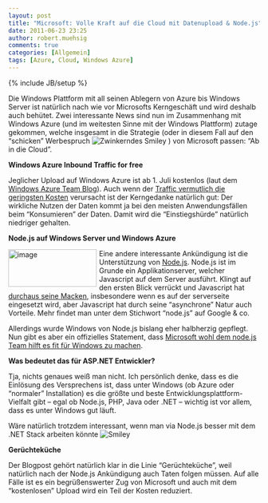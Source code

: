 ```yaml
---
layout: post
title: "Microsoft: Volle Kraft auf die Cloud mit Datenupload & Node.js"
date: 2011-06-23 23:25
author: robert.muehsig
comments: true
categories: [Allgemein]
tags: [Azure, Cloud, Windows Azure]
---
```

{% include JB/setup %}
<p>Die Windows Plattform mit all seinen Ablegern von Azure bis Windows Server ist natürlich nach wie vor Microsofts Kerngeschäft und wird deshalb auch behütet. Zwei interessante News sind nun im Zusammenhang mit Windows Azure (und im weitesten Sinne mit der Windows Plattform) zutage gekommen, welche insgesamt in die Strategie (oder in diesem Fall auf den “schicken” Werbespruch <img style="border-bottom-style: none; border-right-style: none; border-top-style: none; border-left-style: none" class="wlEmoticon wlEmoticon-winkingsmile" alt="Zwinkerndes Smiley" src="{{BASE_PATH}}/assets/wp-images/wlEmoticon-winkingsmile2.png"> ) von Microsoft passen: “Ab in die Cloud”.</p> <p><strong>Windows Azure Inbound Traffic for free</strong></p> <p>Jeglicher Upload auf Windows Azure ist ab 1. Juli kostenlos (laut dem <a href="http://blogs.msdn.com/b/windowsazure/archive/2011/06/22/announcing-free-ingress-for-all-windows-azure-customers-starting-july-1st-2011.aspx">Windows Azure Team Blog</a>). Auch wenn der <a href="http://code-inside.de/blog/2011/05/04/was-kostet-windows-azure/">Traffic vermutlich die geringsten Kosten</a> verursacht ist der Kerngedanke natürlich gut: Der wirkliche Nutzen der Daten kommt ja bei den meisten Anwendungsfällen beim “Konsumieren” der Daten. Damit wird die “Einstiegshürde” natürlich niedriger gehalten.</p> <p><strong>Node.js auf Windows Server und Windows Azure</strong></p> <p><strong></strong><a href="{{BASE_PATH}}/assets/wp-images/image1286.png"><img style="background-image: none; border-bottom: 0px; border-left: 0px; margin: 0px 5px 0px 0px; padding-left: 0px; padding-right: 0px; display: inline; float: left; border-top: 0px; border-right: 0px; padding-top: 0px" title="image" border="0" alt="image" align="left" src="{{BASE_PATH}}/assets/wp-images/image_thumb468.png" width="177" height="75"></a></p> <p>Eine andere interessante Ankündigung ist die Unterstützung von <a href="http://nodejs.org/">Node.js</a>. Node.js ist im Grunde ein Applikationserver, welcher Javascript auf dem Server ausführt. Klingt auf den ersten Blick verrückt und Javascript hat <a href="http://ironjs.wordpress.com/2011/06/22/my-gripes-with-javascript/">durchaus seine Macken</a>, insbesondere wenn es auf der serverseite eingesetzt wird, aber Javascript hat durch seine “asynchrone” Natur auch Vorteile. Mehr findet man unter dem Stichwort “node.js” auf Google &amp; co.</p> <p>Allerdings wurde Windows von Node.js bislang eher halbherzig gepflegt. Nun gibt es aber ein offizielles Statement, dass <a href="http://blog.nodejs.org/2011/06/23/porting-node-to-windows-with-microsoft%E2%80%99s-help/">Microsoft wohl dem node.js Team hilft es fit für Windows zu machen</a>.</p> <p><strong>Was bedeutet das für ASP.NET Entwickler?</strong></p> <p>Tja, nichts genaues weiß man nicht. Ich persönlich denke, dass es die Einlösung des Versprechens ist, dass unter Windows (ob Azure oder “normaler” Installation) es die größte und beste Entwicklungsplattform-Vielfalt gibt – egal ob Node.js, PHP, Java oder .NET – wichtig ist vor allem, dass es unter Windows gut läuft. </p> <p>Wäre natürlich trotzdem interessant, wenn man via Node.js besser mit dem .NET Stack arbeiten könnte <img style="border-bottom-style: none; border-right-style: none; border-top-style: none; border-left-style: none" class="wlEmoticon wlEmoticon-smile" alt="Smiley" src="{{BASE_PATH}}/assets/wp-images/wlEmoticon-smile2.png"></p> <p><strong>Gerüchteküche</strong></p> <p>Der Blogpost gehört natürlich klar in die Linie “Gerüchteküche”, weil natürlich nach der Node.js Ankündigung auch Taten folgen müssen. Auf alle Fälle ist es ein begrüßenswerter Zug von Microsoft und auch mit dem “kostenlosen” Upload wird ein Teil der Kosten reduziert.</p>

